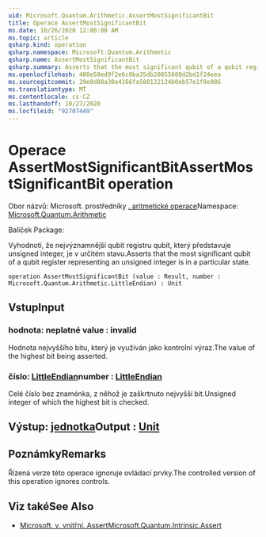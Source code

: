 ```yaml
---
uid: Microsoft.Quantum.Arithmetic.AssertMostSignificantBit
title: Operace AssertMostSignificantBit
ms.date: 10/26/2020 12:00:00 AM
ms.topic: article
qsharp.kind: operation
qsharp.namespace: Microsoft.Quantum.Arithmetic
qsharp.name: AssertMostSignificantBit
qsharp.summary: Asserts that the most significant qubit of a qubit register representing an unsigned integer is in a particular state.
ms.openlocfilehash: 408e50ed9f2e6c8ba35db20855608d2bd1f24eea
ms.sourcegitcommit: 29e0d88a30e4166fa580132124b0eb57e1f0e986
ms.translationtype: MT
ms.contentlocale: cs-CZ
ms.lasthandoff: 10/27/2020
ms.locfileid: "92707449"
---
```

# <a name="assertmostsignificantbit-operation"></a><span data-ttu-id="054bd-102">Operace AssertMostSignificantBit</span><span class="sxs-lookup"><span data-stu-id="054bd-102">AssertMostSignificantBit operation</span></span>

<span data-ttu-id="054bd-103">Obor názvů: Microsoft. prostředníky [. aritmetické operace](xref:Microsoft.Quantum.Arithmetic)</span><span class="sxs-lookup"><span data-stu-id="054bd-103">Namespace: [Microsoft.Quantum.Arithmetic](xref:Microsoft.Quantum.Arithmetic)</span></span>

<span data-ttu-id="054bd-104">Balíček [](https://nuget.org/packages/)</span><span class="sxs-lookup"><span data-stu-id="054bd-104">Package: [](https://nuget.org/packages/)</span></span>


<span data-ttu-id="054bd-105">Vyhodnotí, že nejvýznamnější qubit registru qubit, který představuje unsigned integer, je v určitém stavu.</span><span class="sxs-lookup"><span data-stu-id="054bd-105">Asserts that the most significant qubit of a qubit register representing an unsigned integer is in a particular state.</span></span>

```qsharp
operation AssertMostSignificantBit (value : Result, number : Microsoft.Quantum.Arithmetic.LittleEndian) : Unit
```


## <a name="input"></a><span data-ttu-id="054bd-106">Vstup</span><span class="sxs-lookup"><span data-stu-id="054bd-106">Input</span></span>

### <a name="value--__invalidresult__"></a><span data-ttu-id="054bd-107">hodnota: __neplatné <Result>__</span><span class="sxs-lookup"><span data-stu-id="054bd-107">value : __invalid<Result>__</span></span>

<span data-ttu-id="054bd-108">Hodnota nejvyššího bitu, který je využíván jako kontrolní výraz.</span><span class="sxs-lookup"><span data-stu-id="054bd-108">The value of the highest bit being asserted.</span></span>


### <a name="number--littleendian"></a><span data-ttu-id="054bd-109">číslo: [LittleEndian](xref:Microsoft.Quantum.Arithmetic.LittleEndian)</span><span class="sxs-lookup"><span data-stu-id="054bd-109">number : [LittleEndian](xref:Microsoft.Quantum.Arithmetic.LittleEndian)</span></span>

<span data-ttu-id="054bd-110">Celé číslo bez znaménka, z něhož je zaškrtnuto nejvyšší bit.</span><span class="sxs-lookup"><span data-stu-id="054bd-110">Unsigned integer of which the highest bit is checked.</span></span>



## <a name="output--unit"></a><span data-ttu-id="054bd-111">Výstup: [jednotka](xref:microsoft.quantum.lang-ref.unit)</span><span class="sxs-lookup"><span data-stu-id="054bd-111">Output : [Unit](xref:microsoft.quantum.lang-ref.unit)</span></span>



## <a name="remarks"></a><span data-ttu-id="054bd-112">Poznámky</span><span class="sxs-lookup"><span data-stu-id="054bd-112">Remarks</span></span>

<span data-ttu-id="054bd-113">Řízená verze této operace ignoruje ovládací prvky.</span><span class="sxs-lookup"><span data-stu-id="054bd-113">The controlled version of this operation ignores controls.</span></span>

## <a name="see-also"></a><span data-ttu-id="054bd-114">Viz také</span><span class="sxs-lookup"><span data-stu-id="054bd-114">See Also</span></span>

- [<span data-ttu-id="054bd-115">Microsoft. v. vnitřní. Assert</span><span class="sxs-lookup"><span data-stu-id="054bd-115">Microsoft.Quantum.Intrinsic.Assert</span></span>](xref:Microsoft.Quantum.Intrinsic.Assert)